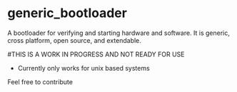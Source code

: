 # generic_bootloader
A bootloader for verifying and starting hardware and software.  It is generic, cross platform, open source, and extendable.

#THIS IS A WORK IN PROGRESS AND NOT READY FOR USE

* Currently only works for unix based systems

Feel free to contribute
